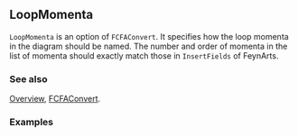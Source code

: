 ## LoopMomenta

`LoopMomenta` is an option of `FCFAConvert`. It specifies how the loop momenta in the diagram should be named. The number and order of momenta in the list of momenta should exactly match those in `InsertFields` of FeynArts.

### See also

[Overview](Extra/FeynCalc.md), [FCFAConvert](FCFAConvert.md).

### Examples